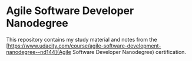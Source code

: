 # Agile Software Developer Nanodegree
This repository contains my study material and notes from the [https://www.udacity.com/course/agile-software-development-nanodegree--nd144](Agile Software Developer Nanodegree) certification.
